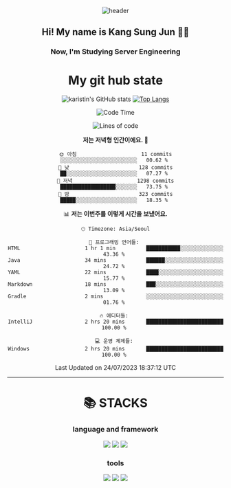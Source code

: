 <div align="center">
  
![header](https://capsule-render.vercel.app/api?type=waving&color=auto&height=300&section=header&text=Welcome&fontSize=90)
  <h2 align-"center"> Hi! My name is Kang Sung Jun 👋👋</h2>
  <h3 align="center"> Now, I'm Studying Server Engineering </h3>


  # My git hub state
  
![karistin's GitHub stats](https://github-readme-stats.vercel.app/api?username=karistin&show_icons=true&theme=dracula)
[![Top Langs](https://github-readme-stats.vercel.app/api/top-langs/?username=karistin&layout=compact)](https://github.com/karistin/github-readme-stats)
 
  
 <!--START_SECTION:waka-->
![Code Time](http://img.shields.io/badge/Code%20Time-624%20hrs%2039%20mins-blue)

![Lines of code](https://img.shields.io/badge/%EC%A0%80%EB%8A%94%20%EC%97%AC%ED%83%9C%EA%B9%8C%EC%A7%80%20-1.1%20million%20%EC%A4%84%EC%9D%98%20%EC%BD%94%EB%93%9C%EB%A5%BC%20%EC%9E%91%EC%84%B1%ED%96%88%EC%96%B4%EC%9A%94.-blue)

**저는 저녁형 인간이에요. 🦉** 

```text
🌞 아침                     11 commits          ░░░░░░░░░░░░░░░░░░░░░░░░░   00.62 % 
🌆 낮　                     128 commits         ██░░░░░░░░░░░░░░░░░░░░░░░   07.27 % 
🌃 저녁                     1298 commits        ██████████████████░░░░░░░   73.75 % 
🌙 밤　                     323 commits         █████░░░░░░░░░░░░░░░░░░░░   18.35 % 
```


📊 **저는 이번주를 이렇게 시간을 보냈어요.** 

```text
🕑︎ Timezone: Asia/Seoul

💬 프로그래밍 언어들: 
HTML                     1 hr 1 min          ███████████░░░░░░░░░░░░░░   43.36 % 
Java                     34 mins             ██████░░░░░░░░░░░░░░░░░░░   24.72 % 
YAML                     22 mins             ████░░░░░░░░░░░░░░░░░░░░░   15.77 % 
Markdown                 18 mins             ███░░░░░░░░░░░░░░░░░░░░░░   13.09 % 
Gradle                   2 mins              ░░░░░░░░░░░░░░░░░░░░░░░░░   01.76 % 

🔥 에디터들: 
IntelliJ                 2 hrs 20 mins       █████████████████████████   100.00 % 

💻 운영 체제들: 
Windows                  2 hrs 20 mins       █████████████████████████   100.00 % 
```


 Last Updated on 24/07/2023 18:37:12 UTC
<!--END_SECTION:waka-->

  
  ---
   # 📚 STACKS
  ### language and framework
  <img src="https://img.shields.io/badge/java-007396?style=for-the-badge&logo=java&logoColor=white">
  <img src="https://img.shields.io/badge/python-3776AB?style=for-the-badge&logo=python&logoColor=white">
  <img src="https://img.shields.io/badge/springboot-6DB33F?style=for-the-badge&logo=springboot&logoColor=white">
  
  ### tools
  <img src="https://img.shields.io/badge/git-F05032?style=for-the-badge&logo=git&logoColor=white">
  <img src="https://img.shields.io/badge/mysql-4479A1?style=for-the-badge&logo=mysql&logoColor=white">
  <img src="https://img.shields.io/badge/gradle-02303A?style=for-the-badge&logo=gradle&logoColor=white">
</div>
  

